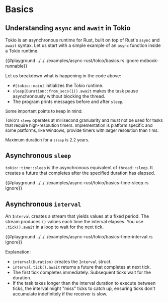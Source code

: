 # Basics

## Understanding `async` and `await` in Tokio

Tokio is an asynchronous runtime for Rust, built on top of
Rust's `async` and `await` syntax. Let us start with a simple
example of an `async` function inside a Tokio runtime.

{{#playground ../../../examples/async-rust/tokio/basics.rs ignore mdbook-runnable}}

Let us breakdown what is happening in the code above:

* `#[tokio::main]` initializes the Tokio runtime.
* `sleep(Duration::from_secs(1)).await` makes the task pause 
   asynchronously without blocking the thread.
* The program prints messages before and after `sleep`.

<div class="warning" style="font-size: 0.95em;">
Some important points to keep in mind:

Tokio's `sleep` operates at millisecond granularity and must
not be used for tasks that require high-resolution timers. Implementation
is platform specific and some platforms, like Windows, provide timers
with larger resolution than 1 ms.

Maximum duration for a `sleep` is 2.2 years.
</div>

## Asynchronous `sleep`

`tokio::time::sleep` is the asynchronous equivalent of `thread::sleep`.
It creates a future that completes after the specified duration has elapsed.

{{#playground ../../../examples/async-rust/tokio/basics-time-sleep.rs ignore}}

## Asynchronous `interval`

An `Interval` creates a stream that yields values at a fixed period.
The stream produces `()` values each time the interval elapses.
You use `.tick().await` in a loop to wait for the next tick.

{{#playground ../../../examples/async-rust/tokio/basics-time-interval.rs ignore}}

Explanation:

* `interval(Duration)` creates the `Interval` struct.
* `interval.tick().await` returns a future that completes at next tick.
* The first tick completes immediately. Subsequent ticks wait for the duration.
* If the task takes longer than the interval duration to execute between
  ticks, the interval might "miss" ticks to catch up, ensuring ticks don't
  accumulate indefinitely if the receiver is slow.

